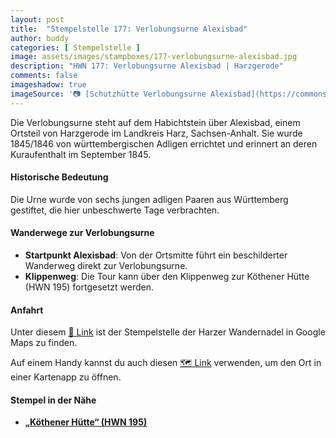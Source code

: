 ```yaml
---
layout: post
title:  "Stempelstelle 177: Verlobungsurne Alexisbad"
author: buddy
categories: [ Stempelstelle ]
image: assets/images/stampboxes/177-verlobungsurne-alexisbad.jpg
description: "HWN 177: Verlobungsurne Alexisbad | Harzgerode"
comments: false
imageshadow: true
imageSource: '📷 [Schutzhütte Verlobungsurne Alexisbad](https://commons.wikimedia.org/wiki/File:Schutzh%C3%BCtte_Verlobungsurne_Alexisbad.jpg) von <a href="//commons.wikimedia.org/wiki/User:B.Thomas95" title="User:B.Thomas95">Thomas Binder</a> unter Lizenz [CC BY-SA 4.0](https://creativecommons.org/licenses/by-sa/4.0)'
---
```


Die Verlobungsurne steht auf dem Habichtstein über Alexisbad, einem Ortsteil von Harzgerode im Landkreis Harz, Sachsen-Anhalt. Sie wurde 1845/1846 von württembergischen Adligen errichtet und erinnert an deren Kuraufenthalt im September 1845. 

#### Historische Bedeutung

Die Urne wurde von sechs jungen adligen Paaren aus Württemberg gestiftet, die hier unbeschwerte Tage verbrachten. 

#### Wanderwege zur Verlobungsurne

- **Startpunkt Alexisbad**: Von der Ortsmitte führt ein beschilderter Wanderweg direkt zur Verlobungsurne. 
- **Klippenweg**: Die Tour kann über den Klippenweg zur Köthener Hütte (HWN 195) fortgesetzt werden. 

#### Anfahrt

Unter diesem [📍 Link](https://www.google.com/maps/dir/?api=1&origin=&destination=51.64635%2C%2011.11478) ist der Stempelstelle der Harzer Wandernadel in Google Maps zu finden.

<div class="android-only">
  Auf einem Handy kannst du auch diesen 
  <a href="geo:51.64635,11.11478">🗺️ Link</a> 
  verwenden, um den Ort in einer Kartenapp zu öffnen.
  <p></p>
</div>

#### Stempel in der Nähe

- [**„Köthener Hütte“ (HWN 195)**](/stempelstelle-195-koethener-huette)
